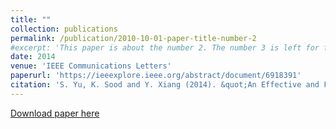 ```yaml
---
title: ""
collection: publications
permalink: /publication/2010-10-01-paper-title-number-2
#excerpt: 'This paper is about the number 2. The number 3 is left for future work.'
date: 2014
venue: 'IEEE Communications Letters'
paperurl: 'https://ieeexplore.ieee.org/abstract/document/6918391'
citation: 'S. Yu, K. Sood and Y. Xiang (2014). &quot;An Effective and Feasible Traceback Scheme in Mobile Internet Environment.&quot; <i>IEEE Communications Letters 1</i>. 1(2).'
---
```



[Download paper here](https://ieeexplore.ieee.org/abstract/document/6918391)

